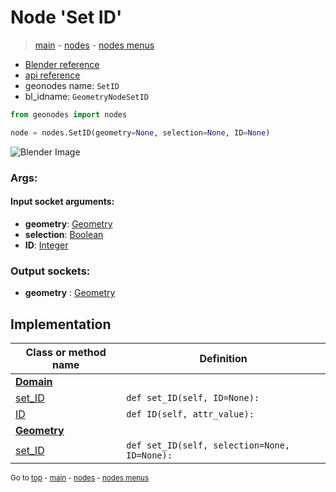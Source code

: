 # Node 'Set ID'

> [main](../structure.md) - [nodes](nodes.md) - [nodes menus](nodes_menus.md)

- [Blender reference](https://docs.blender.org/manual/en/latest/modeling/geometry_nodes/geometry/set_id.html)
- [api reference](https://docs.blender.org/api/current/bpy.types.GeometryNodeSetID.html)
- geonodes name: `SetID`
- bl_idname: `GeometryNodeSetID`

```python
from geonodes import nodes

node = nodes.SetID(geometry=None, selection=None, ID=None)
```

![Blender Image](https://docs.blender.org/manual/en/latest/_images/node-types_GeometryNodeSetID.webp)

### Args:

#### Input socket arguments:

- **geometry**: [Geometry](Geometry.md)
- **selection**: [Boolean](Boolean.md)
- **ID**: [Integer](Integer.md)

### Output sockets:

- **geometry** : [Geometry](Geometry.md)

## Implementation

| Class or method name | Definition |
|----------------------|------------|
| **[Domain](Domain.md)** |
| [set_ID](Domain.md#set_ID) | `def set_ID(self, ID=None):` |
| [ID](Domain.md#ID) | `def ID(self, attr_value):` |
| **[Geometry](Geometry.md)** |
| [set_ID](Geometry.md#set_ID) | `def set_ID(self, selection=None, ID=None):` |
<sub>Go to [top](#node-Set-ID) - [main](../structure.md) - [nodes](nodes.md) - [nodes menus](nodes_menus.md)</sub>

